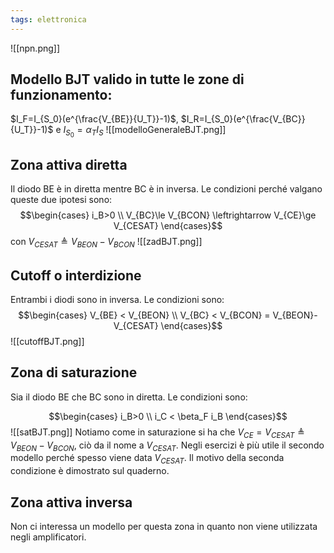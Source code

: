 ```yaml
---
tags: elettronica
---
```

![[npn.png]]
## Modello BJT valido in tutte le zone di funzionamento:
$I_F=I_{S_0}(e^{\frac{V_{BE}}{U_T}}-1)$, $I_R=I_{S_0}(e^{\frac{V_{BC}}{U_T}}-1)$ e $I_{S_0}=\alpha_T I_S$
![[modelloGeneraleBJT.png]]
## Zona attiva diretta
Il diodo BE è in diretta mentre BC è in inversa.
Le condizioni perché valgano queste due ipotesi sono:
$$\begin{cases} i_B>0 \\
V_{BC}\le V_{BCON} \leftrightarrow V_{CE}\ge V_{CESAT}
\end{cases}$$
con $V_{CESAT}\triangleq V_{BEON}-V_{BCON}$
![[zadBJT.png]]
## Cutoff o interdizione
Entrambi i diodi sono in inversa.
Le condizioni sono:
$$\begin{cases} V_{BE} < V_{BEON} \\
V_{BC} < V_{BCON} = V_{BEON}-V_{CESAT}
\end{cases}$$
![[cutoffBJT.png]]
## Zona di saturazione 
Sia il diodo BE che BC sono in diretta.
Le condizioni sono:

$$\begin{cases} i_B>0 \\
i_C < \beta_F i_B 
\end{cases}$$
![[satBJT.png]]
Notiamo come in saturazione si ha che $V_{CE}=V_{CESAT}\triangleq V_{BEON}-V_{BCON}$, ciò da il nome a $V_{CESAT}$.
Negli esercizi è più utile il secondo modello perché spesso viene data $V_{CESAT}$.
Il motivo della seconda condizione è dimostrato sul quaderno.
## Zona attiva inversa 
Non ci interessa un modello per questa zona in quanto non viene utilizzata negli amplificatori.